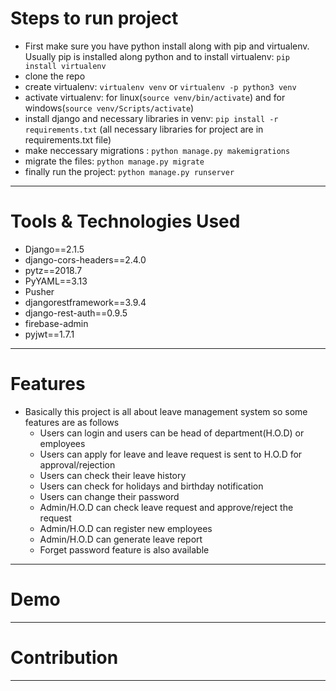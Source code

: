 # Steps to run project 
- First make sure you have python install along with pip and virtualenv. Usually pip is installed along python and to install virtualenv: ```pip install virtualenv```  
- clone the repo 
- create virtualenv: ```virtualenv venv``` or ```virtualenv -p python3 venv```
- activate virtualenv: for linux(```source venv/bin/activate```) and for windows(```source venv/Scripts/activate```)
- install django and necessary libraries in venv: ```pip install -r requirements.txt``` (all necessary libraries for project are in requirements.txt file) 
- make neccessary migrations : ```python manage.py makemigrations```
- migrate the files: ```python manage.py migrate```
- finally run the project: ```python manage.py runserver```
----- 
# Tools & Technologies Used 
- Django==2.1.5
- django-cors-headers==2.4.0
- pytz==2018.7
- PyYAML==3.13
- Pusher
- djangorestframework==3.9.4
- django-rest-auth==0.9.5
- firebase-admin
- pyjwt==1.7.1
----- 
# Features 
- Basically this project is all about leave management system so some features are as follows
  - Users can login and users can be head of department(H.O.D) or employees
  - Users can apply for leave and leave request is sent to H.O.D for approval/rejection
  - Users can check their leave history
  - Users can check for holidays and birthday notification
  - Users can change their password
  - Admin/H.O.D can check leave request and approve/reject the request
  - Admin/H.O.D can register new employees
  - Admin/H.O.D can generate leave report
  - Forget password feature is also available
----- 
# Demo 
----- 
# Contribution
-----

